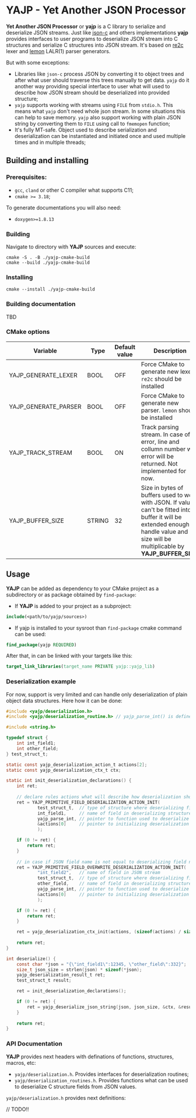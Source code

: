 # YAJP - Yet Another JSON Processor

**Yet Another JSON Processor** or **yajp** is a C library to serialize and deserialize JSON streams. Just like 
[json-c](https://github.com/json-c/json-c) and others implementations **yajp** provides interfaces to user programs to
deserialize JSON stream into C structures and serialize C structures into JSON stream. It's based on 
[re2c](https://re2c.org/index.html) lexer and [lemon](https://www.hwaci.com/sw/lemon/) LALR(1) parser generators.

But with some exceptions:
- Libraries like `json-c` process JSON by converting it to object trees and after what user should traverse this trees 
  manually to get data. `yajp` do it another way providing special interface to user what will used to describe
  how JSON stream should be deserialized into provided structure; 
- `yajp` supports working with streams using `FILE` from `stdio.h`. This means what `yajp` don't need whole json stream.
  In some situations this can help to save memory. `yajp` also support working with plain JSON string by converting 
  them to `FILE` using call to `fmemopen` function;
- It's fully MT-safe. Object used to describe serialization and deserialization can be instantiated and initiated
  once and used multiple times and in multiple threads;
  
## Building and installing
### Prerequisites:
- `gcc`, `cland` or other C compiler what supports C11;
- `cmake >= 3.18`;

To generate documentations you will also need:
- `doxygen>=1.8.13`

### Building
Navigate to directory with **YAJP** sources and execute:

```shell
cmake -S . -B ./yajp-cmake-build
cmake --build ./yajp-cmake-build
```
### Installing
```shell
cmake --install ./yajp-cmake-build
```

### Building documentation
TBD

### CMake options

| Variable               | Type   | Default value  | Description                                                                                                                                                                              |
|------------------------|--------|----------------|------------------------------------------------------------------------------------------------------------------------------------------------------------------------------------------|
| YAJP_GENERATE_LEXER    | BOOL   | OFF            | Force CMake to generate new lexer. `re2c` should be installed                                                                                                                            |
| YAJP_GENERATE_PARSER   | BOOL   | OFF            | Force CMake to generate new parser. `lemon` should be installed                                                                                                                          |
| YAJP_TRACK_STREAM      | BOOL   | ON             | Track parsing stream. In case of error, line and collumn number with error will be returned. Not implemented for now.                                                                    |
| YAJP_BUFFER_SIZE       | STRING | 32             | Size in bytes of buffers used to work with JSON. If value can't be fitted into buffer it will be extended enough to handle value and size will be multiplicable by **YAJP_BUFFER_SIZE**. | 

## Usage

**YAJP** can be added as dependency to your CMake project as a subdirectory or as package obtained by `find-package`:
 - If **YAJP** is added to your project as a subproject:
```cmake
include(<path/to/yajp/sources>)
```
 - If yajp is installed to your sysroot than `find-package` cmake command can be used:
```cmake
find_package(yajp REQUIRED)
```

After that, in can be linked with your targets like this:
```cmake
target_link_libraries(target_name PRIVATE yajp::yajp_lib)
```

### Deserialization example
For now, support is very limited and can handle only deserialization of plain object data structures. Here how it can be
done:

```c
#include <yajp/deserialization.h>
#include <yajp/deserialization_routine.h> // yajp_parse_int() is defined here

#include <string.h>

typedef struct {
    int int_field1;
    int other_field;
} test_struct_t;

static const yajp_deserialization_action_t actions[2];
static const yajp_deserialization_ctx_t ctx; 

static int init_deserialization_declarations() {
    int ret;
    
    // declare rules actions what will describe how deserialization should go
    ret = YAJP_PRIMITIVE_FIELD_DESERIALIZATION_ACTION_INIT(
            test_struct_t,  // type of structure where deserializing field is stored
            int_field1,     // name of field in deserializing structure
            yajp_parse_int, // pointer to function used to deserialize JSON value into structure field. 
            &actions[0]     // pointer to initializing deserialization action
            );

    if (0 != ret) {
        return ret;
    }
    
    // in case if JSON field name is not equal to deserializing field name, this macro can be used 
    ret = YAJP_PRIMITIVE_FIELD_OVERWRITE_DESERIALIZATION_ACTION_INIT(
            "int_field2",   // name of field in JSON stream
            test_struct_t,  // type of structure where deserializing field is stored
            other_field,    // name of field in deserializing structure
            yajp_parse_int, // pointer to function used to deserialize JSON value into structure field. 
            &actions[0]     // pointer to initializing deserialization action
            );

    if (0 != ret) {
        return ret;
    }

    ret = yajp_deserialization_ctx_init(actions, (sizeof(actions) / sizeof(actions[0])), &ctx);
    
    return ret;
}

int deserialize() {
    const char *json = "{\"int_field1\":12345, \"other_field\":332}";
    size_t json_size = strlen(json) * sizeof(*json);
    yajp_deserialization_result_t ret;
    test_struct_t result;

    ret = init_deserialization_declarations();

    if (0 != ret) {
        ret = yajp_deserialize_json_string(json, json_size, &ctx, &result, NULL);
    }
    
    return ret;
}
```

### API Documentation
**YAJP** provides next headers with definations of functions, structures, macros, etc:
 - `yajp/deserialization.h`. Provides interfaces for deserialization routines;
 - `yajp/deserialization_routines.h`. Provides functions what can be used to deserialize C structure fields from JSON values.

`yajp/deserialization.h` provides next definitions:

// TODO!!


